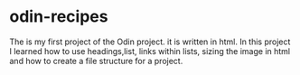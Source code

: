 # odin-recipes
The is my first project of the Odin project. it is written in html. In this project I learned how to use headings,list, links within lists, sizing the image in html and how to create a file structure for a project.